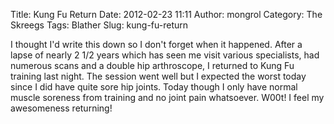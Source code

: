 Title: Kung Fu Return
Date: 2012-02-23 11:11
Author: mongrol
Category: The Skreegs
Tags: Blather
Slug: kung-fu-return

I thought I'd write this down so I don't forget when it happened. After
a lapse of nearly 2 1/2 years which has seen me visit various
specialists, had numerous scans and a double hip arthroscope, I returned
to Kung Fu training last night. The session went well but I expected the
worst today since I did have quite sore hip joints. Today though I only
have normal muscle soreness from training and no joint pain whatsoever.
W00t! I feel my awesomeness returning!
